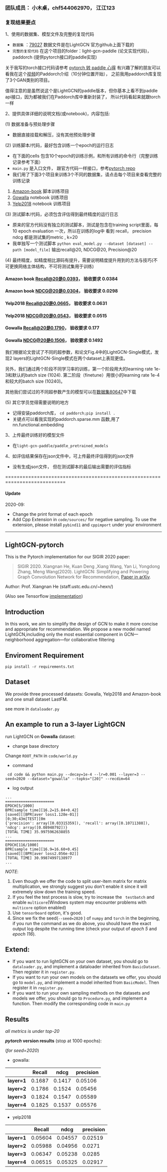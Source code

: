 







### 团队成员： 小木桌，chf544062970， 江江123
### 复现结果要点
1、使用的数据集、模型文件及完整的复现代码

- `数据集` ：[79027](https://aistudio.baidu.com/aistudio/datasetdetail/79027)  数据文件是在LightGCN 官方github上面下载的 
- `完整的复现代码` 在这个项目的folder：light-gcn-paddle (论文实现代码)，  paddorch (提供pytorch接口的paddle实现)

关于我写的torch接口代码请参考 [pytorch 转 paddle 心得](https://blog.csdn.net/weixin_48733317/article/details/108176827)
有兴趣了解的朋友可以看我在这个[视频](https://aistudio.baidu.com/aistudio/education/lessonvideo/698277)的Paddorch介绍（10分钟位置开始），
之前我用paddorch库复现了3个GAN类别的项目。


值得注意的是虽然说这个是LightGCN的paddle版本，但你基本上看不到paddle api接口，因为都被我们在Paddorch库中重新封装了， 所以代码看起来就跟torch一样 




2、提供具体详细的说明文档(或notebook)，内容包括:

(1) 数据准备与预处理步骤

- 数据直接挂载和解压，没有其他预处理步骤
 
 
 
 
(2) 训练脚本/代码，最好包含训练一个epoch的运行日志

- 在下面的cells 包含10个epoch的训练示例，和所有训练的命令行（完整训练记录参考下面） 
- `main.py` 是入口文件， 跟官方代码一样接口，参考[pytorch repo](https://github.com/gusye1234/LightGCN-PyTorch)
- 我们用了下面3个项目来训练3个不同的数据集，请点击每个项目来查看完整的训练记录
1. [Amazon-book](https://aistudio.baidu.com/aistudio/clusterprojectdetail/1781368) 脚本训练项目
2. [Gowalla](https://aistudio.baidu.com/aistudio/projectdetail/1792581) notebook 训练项目
3. [Yelp2018](https://aistudio.baidu.com/aistudio/projectdetail/1796108) notebook 训练项目




(3) 测试脚本/代码，必须包含评估得到最终精度的运行日志

- 原来的官方代码没有独立的测试脚本，测试是包含在training script里面，每10 epoch evaluation 一次，所以在训练的log中
看到 recall， precision  ndcg 都是测试集的metric , k=20 
- 我单独写一个测试脚本 `python eval_model.py --dataset [dataset] --path [model_file]` 输出recall@20, NDCG@20, Precision@20




(4) 最终精度，如精度相比源码有提升，需要说明精度提升用到的方法与技巧(不可更换网络主体结构，不可将测试集用于训练)

#### Amazon book Recall@20是0.0393， 验收要求 0.0384
#### Amazon book NDCG@20是0.0304， 验收要求 0.0298
#### Yelp2018 Recall@20是0.0665， 验收要求 0.0631
#### Yelp2018 NDCG@20是0.0543， 验收要求 0.0515
#### Gowalla Recall@20是0.1790， 验收要求 0.177
#### Gowalla NDCG@20是0.1506， 验收要求 0.1492

我们根据论文尝试了不同的超参数，和论文Fig.4中的LightGCN-Single模式，发现2 layers的LightGCN-Single模式在两个dataset上表现更佳。

另外，我们通过两个阶段不同学习率的训练，第一个阶段用大的learning rate 1e-3和默认的batch size (1024). 第二阶段（finetune）用很小的learning rate 1e-4和较大的batch size (10240)。

其他我们尝试过的不同超参数产生的模型可以在[数据集80647](https://aistudio.baidu.com/aistudio/datasetdetail/80647)中下载



(5) 其它学员觉得需要说明的地方
- 记得安装paddorch库， `cd paddorch;pip install .`
- 关键点可以看我实现的paddorch.sparse.mm 函数,用了nn.functional.embedding 

3、上传最终训练好的模型文件
- 在`light-gcn-paddle/paddle_pretrained_models`  

4、如评估结果保存在json文件中，可上传最终评估得到的json文件
- 没有生成json文件， 但在测试脚本的最后输出需要的评估指标






===========================================================================
#### Update

2020-09:
* Change the print format of each epoch
* Add Cpp Extension in  `code/sources/`  for negative sampling. To use the extension, please install `pybind11` and `cppimport` under your environment

---

## LightGCN-pytorch

This is the Pytorch implementation for our SIGIR 2020 paper:

>SIGIR 2020. Xiangnan He, Kuan Deng ,Xiang Wang, Yan Li, Yongdong Zhang, Meng Wang(2020). LightGCN: Simplifying and Powering Graph Convolution Network for Recommendation, [Paper in arXiv](https://arxiv.org/abs/2002.02126).

Author: Prof. Xiangnan He (staff.ustc.edu.cn/~hexn/)

(Also see Tensorflow [implementation](https://github.com/kuandeng/LightGCN))

## Introduction

In this work, we aim to simplify the design of GCN to make it more concise and appropriate for recommendation. We propose a new model named LightGCN,including only the most essential component in GCN—neighborhood aggregation—for collaborative filtering



## Enviroment Requirement

`pip install -r requirements.txt`



## Dataset

We provide three processed datasets: Gowalla, Yelp2018 and Amazon-book and one small dataset LastFM.

see more in `dataloader.py`

## An example to run a 3-layer LightGCN

run LightGCN on **Gowalla** dataset:

* change base directory

Change `ROOT_PATH` in `code/world.py`

* command

` cd code && python main.py --decay=1e-4 --lr=0.001 --layer=3 --seed=2020 --dataset="gowalla" --topks="[20]" --recdim=64`

* log output

```shell
...
======================
EPOCH[5/1000]
BPR[sample time][16.2=15.84+0.42]
[saved][[BPR[aver loss1.128e-01]]
[0;30;43m[TEST][0m
{'precision': array([0.03315359]), 'recall': array([0.10711388]), 'ndcg': array([0.08940792])}
[TOTAL TIME] 35.9975962638855
...
======================
EPOCH[116/1000]
BPR[sample time][16.9=16.60+0.45]
[saved][[BPR[aver loss2.056e-02]]
[TOTAL TIME] 30.99874997138977
...
```

*NOTE*:

1. Even though we offer the code to split user-item matrix for matrix multiplication, we strongly suggest you don't enable it since it will extremely slow down the training speed.
2. If you feel the test process is slow, try to increase the ` testbatch` and enable `multicore`(Windows system may encounter problems with `multicore` option enabled)
3. Use `tensorboard` option, it's good.
4. Since we fix the seed(`--seed=2020` ) of `numpy` and `torch` in the beginning, if you run the command as we do above, you should have the exact output log despite the running time (check your output of *epoch 5* and *epoch 116*).


## Extend:
* If you want to run lightGCN on your own dataset, you should go to `dataloader.py`, and implement a dataloader inherited from `BasicDataset`.  Then register it in `register.py`.
* If you want to run your own models on the datasets we offer, you should go to `model.py`, and implement a model inherited from `BasicModel`.  Then register it in `register.py`.
* If you want to run your own sampling methods on the datasets and models we offer, you should go to `Procedure.py`, and implement a function. Then modify the corresponding code in `main.py`


## Results
*all metrics is under top-20*

***pytorch* version results** (stop at 1000 epochs):

(*for seed=2020*)

* gowalla:

|             | Recall | ndcg | precision |
| ----------- | ---------------------------- | ----------------- | ---- |
| **layer=1** | 0.1687               | 0.1417    | 0.05106 |
| **layer=2** | 0.1786                     | 0.1524    | 0.05456 |
| **layer=3** | 0.1824                | 0.1547 | 0.05589 |
| **layer=4** | 0.1825                 | 0.1537       | 0.05576 |

* yelp2018

|             | Recall | ndcg | precision |
| ----------- | ---------------------------- | ----------------- | ---- |
| **layer=1** | 0.05604     | 0.04557 | 0.02519 |
| **layer=2** | 0.05988               | 0.04956 | 0.0271 |
| **layer=3** | 0.06347          | 0.05238 | 0.0285 |
| **layer=4** | 0.06515                | 0.05325 | 0.02917 |

